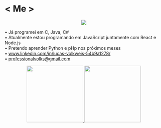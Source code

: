 # < Me >
<p align="center">
<img src="http://img.shields.io/static/v1?label=STATUS&message=EM%20DESENVOLVIMENTO&color=GREEN&style=for-the-badge"/>

• Já programei em C, Java, C#
<br>
• Atualmente estou programando em JavaScript juntamente com React e Node.js
<br>
• Pretendo aprender Python e pHp nos próximos meses
<br>
• www.linkedin.com/in/lucas-volkweis-54b9a1278/
<br>
• professionalvolks@gmail.com
</p>

<div align="center">
  <a href="https://github.com/lvolks">
  <img height="180em" src="https://github-readme-stats.vercel.app/api?username=lvolks&show_icons=true&theme=highcontrast&include_all_commits=true&count_private=true&title_color=C8A2C8&text_color=C8A2C8&icon_color=C8A2C8&hide_rank=true"/>
  
  <img height="180em" src="https://github-readme-stats.vercel.app/api/top-langs/?username=lvolks&layout=compact&langs_count=7&theme=highcontrast&title_color=C8A2C8&text_color=C8A2C8&icon_color=C8A2C8"/>
</div>
